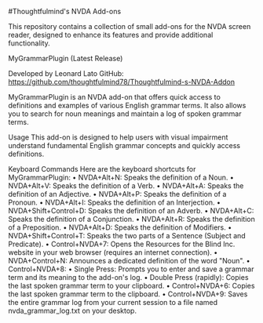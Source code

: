 #Thoughtfulmind's NVDA Add-ons
 
This repository contains a collection of small add-ons for the NVDA screen reader, designed to enhance its features and provide additional functionality.
 
MyGrammarPlugin (Latest Release)
 

Developed by Leonard Lato
GitHub: https://github.com/thoughtfulmind78/Thoughtfulmind-s-NVDA-Addon
 
MyGrammarPlugin is an NVDA add-on that offers quick access to definitions and examples of various English grammar terms. It also allows you to search for noun meanings and maintain a log of spoken grammar terms.
 
Usage
This add-on is designed to help users with visual impairment understand fundamental English grammar concepts and quickly access definitions.
 
Keyboard Commands
Here are the keyboard shortcuts for MyGrammarPlugin:
• NVDA+Alt+N: Speaks the definition of a Noun.
• NVDA+Alt+V: Speaks the definition of a Verb.
• NVDA+Alt+A: Speaks the definition of an Adjective.
• NVDA+Alt+P: Speaks the definition of a Pronoun.
• NVDA+Alt+I: Speaks the definition of an Interjection.
• NVDA+Shift+Control+D: Speaks the definition of an Adverb.
• NVDA+Alt+C: Speaks the definition of a Conjunction.
• NVDA+Alt+R: Speaks the definition of a Preposition.
• NVDA+Alt+D: Speaks the definition of Modifiers.
• NVDA+Shift+Control+T: Speaks the two parts of a Sentence (Subject and Predicate).
• Control+NVDA+7: Opens the Resources for the Blind Inc. website in your web browser (requires an internet connection).
• NVDA+Control+N: Announces a dedicated definition of the word "Noun".
• Control+NVDA+8:
• Single Press: Prompts you to enter and save a grammar term and its meaning to the add-on's log.
• Double Press (rapidly): Copies the last spoken grammar term to your clipboard.
• Control+NVDA+6: Copies the last spoken grammar term to the clipboard.
• Control+NVDA+9: Saves the entire grammar log from your current session to a file named nvda_grammar_log.txt on your desktop.


